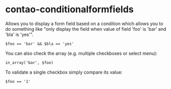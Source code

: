 contao-conditionalformfields
============================

Allows you to display a form field based on a condition which allows you to do something like "only display the field
when value of field 'foo' is 'bar' and 'bla' is 'yes'".

```
$foo == 'bar' && $bla == 'yes'
```

You can also check the array (e.g. multiple checkboxes or select menu):

```
in_array('bar', $foo)
```

To validate a single checkbox simply compare its value:

```
$foo == '1'
```
